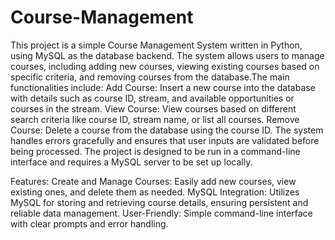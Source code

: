 # Course-Management
This project is a simple Course Management System written in Python, using MySQL as the database backend. The system allows users to manage courses, including adding new courses, viewing existing courses based on specific criteria, and removing courses from the database.The main functionalities include:
Add Course: Insert a new course into the database with details such as course ID, stream, and available opportunities or courses in the stream.
View Course: View courses based on different search criteria like course ID, stream name, or list all courses.
Remove Course: Delete a course from the database using the course ID.
The system handles errors gracefully and ensures that user inputs are validated before being processed. The project is designed to be run in a command-line interface and requires a MySQL server to be set up locally.

Features:
Create and Manage Courses: Easily add new courses, view existing ones, and delete them as needed.
MySQL Integration: Utilizes MySQL for storing and retrieving course details, ensuring persistent and reliable data management.
User-Friendly: Simple command-line interface with clear prompts and error handling. 
